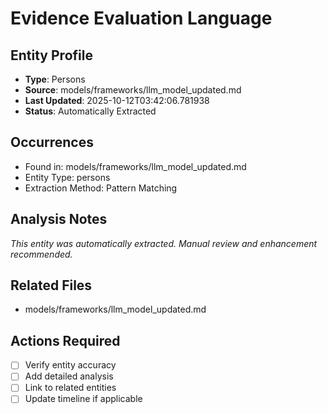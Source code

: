 # Evidence Evaluation Language

## Entity Profile
- **Type**: Persons
- **Source**: models/frameworks/llm_model_updated.md
- **Last Updated**: 2025-10-12T03:42:06.781938
- **Status**: Automatically Extracted

## Occurrences
- Found in: models/frameworks/llm_model_updated.md
- Entity Type: persons
- Extraction Method: Pattern Matching

## Analysis Notes
*This entity was automatically extracted. Manual review and enhancement recommended.*

## Related Files
- models/frameworks/llm_model_updated.md

## Actions Required
- [ ] Verify entity accuracy
- [ ] Add detailed analysis
- [ ] Link to related entities
- [ ] Update timeline if applicable
